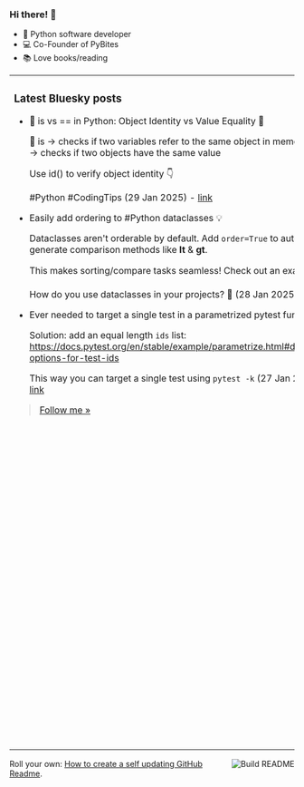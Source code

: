 ### Hi there! 👋

- 🐍 Python software developer
- 💻 Co-Founder of PyBites
- 📚 Love books/reading

<table><tr><td valign="top" width="50%">

### Latest Bluesky posts

<ul>

  <li>
    🚀 is vs == in Python: Object Identity vs Value Equality 🐍

🔹 is → checks if two variables refer to the same object in memory
🔹 == → checks if two objects have the same value

Use id() to verify object identity 👇

#Python #CodingTips (29 Jan 2025) - <a href="https://bsky.app/profile/bbelderbos.bsky.social/post/3lguwfkryx22p" target="_blank">link</a>
  </li>

  <li>
    Easily add ordering to #Python dataclasses 💡

Dataclasses aren't orderable by default. Add `order=True` to auto-generate comparison methods like __lt__ & __gt__.

This makes sorting/compare tasks seamless! Check out an example 👇

How do you use dataclasses in your projects? 🚀 (28 Jan 2025) - <a href="https://bsky.app/profile/bbelderbos.bsky.social/post/3lgsrbkzrks2j" target="_blank">link</a>
  </li>

  <li>
    Ever needed to target a single test in a parametrized pytest function? 

Solution: add an equal length `ids` list: https://docs.pytest.org/en/stable/example/parametrize.html#different-options-for-test-ids

This way you can target a single test using `pytest -k` (27 Jan 2025) - <a href="https://bsky.app/profile/bbelderbos.bsky.social/post/3lgqmykxl6c2h" target="_blank">link</a>
  </li>

</ul>

> <a href="https://bsky.app/profile/bbelderbos.bsky.social" target="_blank">Follow me &raquo;</a>


</td><td valign="top" width="50%">

### Latest Python tips

<ul>

  <li>
    Timing code in Python: Using `timeit` to compare merging dictionaries in #Python: Old way with `**` unpacking vs. new way with `|`. ... (26 Jul 2024) - <a href="https://github.com/bbelderbos/bobcodesit/blob/main/notes/20240726111622.md" target="_blank">link</a>
  </li>

  <li>
    Merging dictionaries: Old way: `{**dict1, **dict2}` ... (26 Jul 2024) - <a href="https://github.com/bbelderbos/bobcodesit/blob/main/notes/20240726111507.md" target="_blank">link</a>
  </li>

  <li>
    You can now use | for typing: `|` got added to type hints >= 3.10, not needing the `typing` import anymore for these: ... (26 Jul 2024) - <a href="https://github.com/bbelderbos/bobcodesit/blob/main/notes/20240726111223.md" target="_blank">link</a>
  </li>

  <li>
    dict dispatch pattern: Tired of long and unmaintainable `if-elif-elif-else` chains? 😱 ... (13 Jul 2024) - <a href="https://github.com/bbelderbos/bobcodesit/blob/main/notes/20240713105037.md" target="_blank">link</a>
  </li>

  <li>
    split file name and extension: `pathlib` has you covered, just make a `Path` object and access the `stem` and `suffix` attributes: ... (11 Jul 2024) - <a href="https://github.com/bbelderbos/bobcodesit/blob/main/notes/20240711112258.md" target="_blank">link</a>
  </li>

</ul>

> <a href="https://github.com/bbelderbos/bobcodesit" target="_blank">More Python tips &raquo;</a>

</td>
</tr></table>

<a href="https://github.com/bbelderbos/bbelderbos/actions" target="_blank"><img src="https://github.com/bbelderbos/bbelderbos/workflows/Daily%20Update/badge.svg" align="right" alt="Build README"></a>Roll your own: <a href="https://pybit.es/articles/how-to-create-a-self-updating-github-readme/" target="_blank">How to create a self updating GitHub Readme</a>.